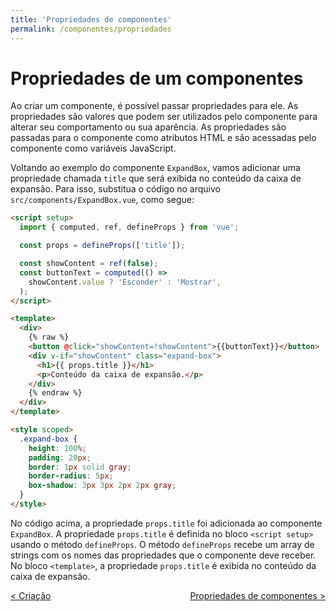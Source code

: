 ```yaml
---
title: 'Propriedades de componentes'
permalink: /componentes/propriedades
---
```


# Propriedades de um componentes

Ao criar um componente, é possível passar propriedades para ele. As propriedades são valores que podem ser utilizados pelo componente para alterar seu comportamento ou sua aparência. As propriedades são passadas para o componente como atributos HTML e são acessadas pelo componente como variáveis JavaScript.

Voltando ao exemplo do componente `ExpandBox`, vamos adicionar uma propriedade chamada `title` que será exibida no conteúdo da caixa de expansão. Para isso, substitua o código no arquivo `src/components/ExpandBox.vue`, como segue:

```html
<script setup>
  import { computed, ref, defineProps } from 'vue';

  const props = defineProps(['title']);

  const showContent = ref(false);
  const buttonText = computed(() =>
    showContent.value ? 'Esconder' : 'Mostrar',
  );
</script>

<template>
  <div>
    {% raw %}
    <button @click="showContent=!showContent">{{buttonText}}</button>
    <div v-if="showContent" class="expand-box">
      <h1>{{ props.title }}</h1>
      <p>Conteúdo da caixa de expansão.</p>
    </div>
    {% endraw %}
  </div>
</template>

<style scoped>
  .expand-box {
    height: 100%;
    padding: 20px;
    border: 1px solid gray;
    border-radius: 5px;
    box-shadow: 3px 3px 2px 2px gray;
  }
</style>
```

No código acima, a propriedade `props.title` foi adicionada ao componente `ExpandBox`. A propriedade `props.title` é definida no bloco `<script setup>` usando o método `defineProps`. O método `defineProps` recebe um array de strings com os nomes das propriedades que o componente deve receber. No bloco `<template>`, a propriedade `props.title` é exibida no conteúdo da caixa de expansão.

<span style="display: flex; justify-content: space-between;"><span>[&lt; Criação](criacao.html 'Anterior')</span><span>[Propriedades de componentes &gt;](propriedades.html 'Próximo')</span></span>
